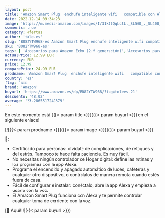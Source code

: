 ```yaml
---
layout: post
title: 'Amazon Smart Plug  enchufe inteligente wifi   compatible con Alexa  Dispositivo Certificado para personas'
date: 2022-12-14 09:34:23
image: 'https://m.media-amazon.com/images/I/31kItQqLctL._SL500_._SL400_.jpg'
comments: true
category: ofertas
author: 'tole.es'
slug: 'B082YTW968-es Amazon Smart Plug enchufe inteligente wifi compatible con...'
sku: 'B082YTW968-es'
tags: [ 'Accesorios para Amazon Echo (2.ª generación)','Accesorios para Echo Dot (3.ª generación)','Accesorios para Echo Plus (2.ª generación)','Accesorios para Echo Show (2.ª generación)','Accesorios para Echo Spot','Accesorios para dispositivos Amazon','Adaptadores y conectores para dispositivos Amazon','Alimentadores de corriente','Bricolaje y herramientas','Custom Stores','Dispositivos Amazon','Dispositivos Amazon y Accesorios','Electrodomésticos inteligentes','Enchufes CEE','Enchufes inteligentes y a control remoto','Enchufes y accesorios','Fuentes de alimentación y cargadores para dispositivos Amazon','Instalación eléctrica','Specialty Stores','alexa','amazon','enchufe','inteligente','🇪🇸', ]
actualPrice: 12.99 EUR
currency: EUR
price: 12.99
comparePrice: 24.99 EUR
prodname: 'Amazon Smart Plug  enchufe inteligente wifi   compatible con Alexa  Dispositivo Certificado para personas'
country: 'es'
flag: '🇪🇸'
brand: 'Amazon'
buyurl: 'https://www.amazon.es/dp/B082YTW968/?tag=tolees-21'
descuento: '48.02'
average: '23.2865517241379'
---
```


En este momento está [{{< param title >}}]({{< param buyurl >}}) en el siguiente enlace!

[![{{< param prodname >}}]({{< param image >}})]({{< param buyurl >}})

🔎:

- Certificado para personas: olvídate de complicaciones, de retoques y del estrés. Tampoco te hace falta paciencia. Es muy fácil.
- No necesitas ningún controlador de Hogar digital: define las rutinas y los programas con la app Alexa.
- Programa el encendido y apagado automático de luces, cafeteras y cualquier otro dispositivo, o contrólalos de manera remota cuando estés fuera de casa.
- Fácil de configurar e instalar: conéctalo, abre la app Alexa y empieza a usarlo con la voz.
- El Amazon Smart Plug funciona con Alexa y te permite controlar cualquier toma de corriente con la voz.

[🛒 Aquí!!!]({{< param buyurl >}})
